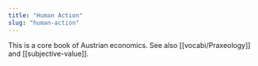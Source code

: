 ```yaml
---
title: "Human Action"
slug: "human-action"
---
```


This is a core book of Austrian economics. See also [[vocabi/Praxeology]] and [[subjective-value]].

